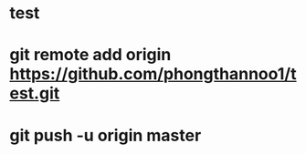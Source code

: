 # test
# git remote add origin https://github.com/phongthannoo1/test.git
# git push -u origin master
